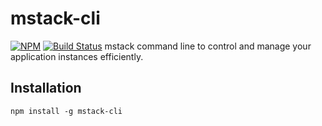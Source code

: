 # mstack-cli

[![NPM](https://nodei.co/npm/mstack-cli.png)](https://nodei.co/npm/mstack-cli/)
[![Build Status](https://travis-ci.com/mstackio/mstack-cli.svg?branch=master)](https://travis-ci.com/mstackio/mstack-cli)
mstack command line to control and manage your application instances efficiently.

## Installation

```
npm install -g mstack-cli
```
